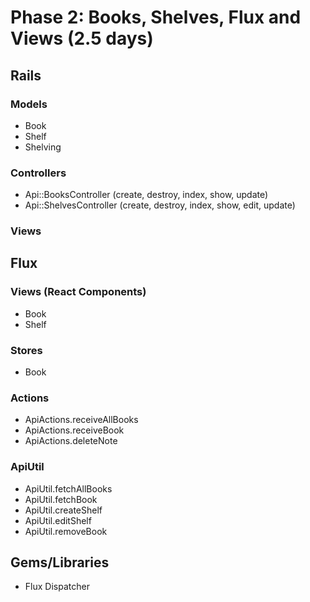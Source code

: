 # Phase 2: Books, Shelves, Flux and Views (2.5 days)

## Rails
### Models
* Book
* Shelf
* Shelving

### Controllers
* Api::BooksController (create, destroy, index, show, update)
* Api::ShelvesController (create, destroy, index, show, edit, update)

### Views

## Flux
### Views (React Components)
* Book
* Shelf

### Stores
* Book

### Actions
* ApiActions.receiveAllBooks
* ApiActions.receiveBook
* ApiActions.deleteNote

### ApiUtil
* ApiUtil.fetchAllBooks
* ApiUtil.fetchBook
* ApiUtil.createShelf
* ApiUtil.editShelf
* ApiUtil.removeBook

## Gems/Libraries
* Flux Dispatcher
